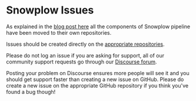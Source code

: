 # Snowplow Issues

As explained in the [blog post here](https://snowplowanalytics.com/blog/2020/07/16/changing-releasing/) all the components of Snowplow pipeline have been moved to their own repositories.

Issues should be created directly on the [appropriate repositories](https://github.com/snowplow/snowplow#about-this-repository).

Please do not log an issue if you are asking for support, all of our community support requests go through our [Discourse forum](https://discourse.snowplowanalytics.com/).

Posting your problem on Discourse ensures more people will see it and you should get support faster than creating a new issue on GitHub. Please do create a new issue on the appropriate GitHub repository if you think you've found a bug though!
